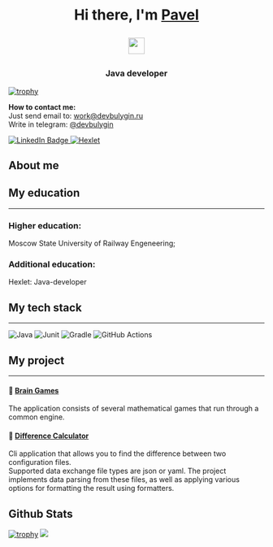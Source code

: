 <h1 align="center">Hi there, I'm <a href="https://github.com/devbulygin">Pavel</a> 

<img src="https://github.com/devbulygin/devbulygin/raw/main/images/Hi.gif" height="32"/></h1>

<h3 align="center">Java developer</h3>

[![trophy](https://github-profile-trophy.vercel.app/?username=ryo-ma)](https://github.com/ryo-ma/github-profile-trophy)


**How to contact me:**   
Just send email to: [work@devbulygin.ru](work@devbulygin.ru)  
Write in telegram: [@devbulygin](https://t.me/devbulygin)

<div id="badges">

  <a href = "www.linkedin.com/in/devbulygin">
<img src="https://img.shields.io/badge/LinkedIn-blue?style=for-the-badge&logo=linkedin&logoColor=white" alt="LinkedIn Badge"/>
</a>


<a href = "https://ru.hexlet.io/u/devbulygin">
<img src="https://img.shields.io/badge/hexlet-black?style=for-the-badge" alt="Hexlet"/>
</a>
  
</div>


## About me



## My education

---

### Higher education:
Moscow State University of Railway Engeneering;
### Additional education: 
Hexlet: Java-developer

## My tech stack

---
![Java](https://img.shields.io/badge/java-%23ED8B00.svg?style=for-the-badge&logo=java&logoColor=white)
![Junit](https://img.shields.io/badge/Junit-gold?style=for-the-badge&logo=junit&logoColor=white)
![Gradle](https://img.shields.io/badge/Gradle-02303A.svg?style=for-the-badge&logo=Gradle&logoColor=white)
![GitHub Actions](https://img.shields.io/badge/github%20actions-%232671E5.svg?style=for-the-badge&logo=githubactions&logoColor=white)


## My project

----
#### 🧮 [Brain Games](https://github.com/devbulygin/java-project-lvl1)
The application consists of several mathematical games that run through a common engine.

#### 🟰 [Difference Calculator](https://github.com/devbulygin/java-project-71)

Cli application that allows you to find the difference between two configuration files.  
Supported data exchange file types are json or yaml. The project implements data parsing from these files, as well as applying various options for formatting the result using formatters.




## Github Stats
[![trophy](https://github-profile-trophy.vercel.app/?username=ryo-ma)](https://github.com/ryo-ma/github-profile-trophy)
![](https://komarev.com/ghpvc/?username=devbulygin)
